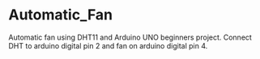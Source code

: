 # Automatic_Fan
Automatic fan using DHT11 and Arduino UNO beginners project.
Connect DHT to arduino digital pin 2 and fan on arduino digital pin 4.
